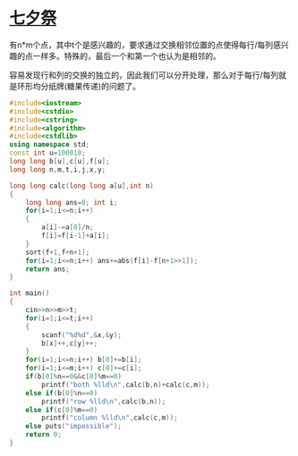 # [七夕祭](https://www.acwing.com/problem/content/107/)

有n*m个点，其中t个是感兴趣的，要求通过交换相邻位置的点使得每行/每列感兴趣的点一样多。特殊的，最后一个和第一个也认为是相邻的。

容易发现行和列的交换的独立的，因此我们可以分开处理，那么对于每行/每列就是环形均分纸牌(糖果传递)的问题了。

```c++
#include<iostream>
#include<cstdio>
#include<cstring>
#include<algorithm>
#include<cstdlib>
using namespace std;
const int u=100010; 
long long b[u],c[u],f[u];
long long n,m,t,i,j,x,y;

long long calc(long long a[u],int n)
{
    long long ans=0; int i;
    for(i=1;i<=n;i++)
    {
        a[i]-=a[0]/n;
        f[i]=f[i-1]+a[i];
    }
    sort(f+1,f+n+1);
    for(i=1;i<=n;i++) ans+=abs(f[i]-f[n+1>>1]);
    return ans;
}

int main()
{
    cin>>n>>m>>t;
    for(i=1;i<=t;i++)
    {
        scanf("%d%d",&x,&y);
        b[x]++,c[y]++; 
    }
    for(i=1;i<=n;i++) b[0]+=b[i];
    for(i=1;i<=m;i++) c[0]+=c[i];
    if(b[0]%n==0&&c[0]%m==0)
        printf("both %lld\n",calc(b,n)+calc(c,m));
    else if(b[0]%n==0)
        printf("row %lld\n",calc(b,n));
    else if(c[0]%m==0)
        printf("column %lld\n",calc(c,m));
    else puts("impossible");
    return 0;
}
```

